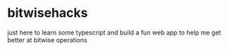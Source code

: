 # bitwisehacks

just here to learn some typescript and build a fun web app to help me get better at bitwise operations 
